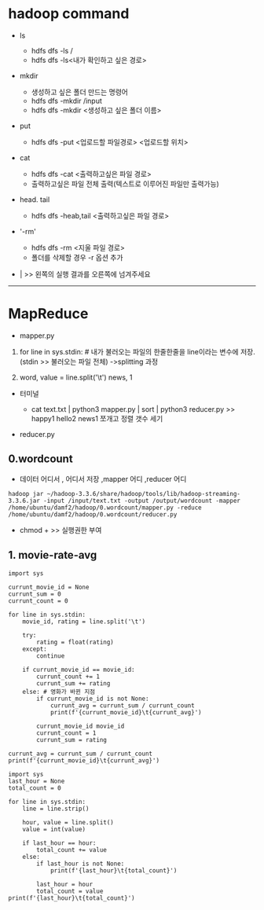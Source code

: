 
# hadoop command
- ls 
    - hdfs dfs -ls / 
    - hdfs dfs -ls<내가 확인하고 싶은 경로> 

- mkdir
    - 생성하고 싶은 폴더 만드는 명령어
    - hdfs dfs -mkdir /input
    - hdfs dfs -mkdir <생성하고 싶은 폴더 이름>

- put
    - hdfs dfs -put <업로드할 파일경로> <업로드할 위치>

- cat
    - hdfs dfs -cat <출력하고싶은 파일 경로> 
    - 출력하고싶은 파일 전체 출력(텍스트로 이루어진 파일만 출력가능)

- head. tail
    - hdfs dfs -heab,tail <출력하고싶은 파일 경로>

- '-rm'
    - hdfs dfs -rm <지울 파일 경로>
    - 폴더를 삭제할 경우 -r 옵션 추가

- | >> 왼쪽의 실행 결과를 오른쪽에 넘겨주세요

------------

# MapReduce

- mapper.py
1) for line in sys.stdin: # 내가 불러오는 파일의 한줄한줄을 line이라는 변수에 저장. (stdin >> 불러오는 파일 전체) ->splitting 과정

2) word, value = line.split('\t') 
   news,  1

- 터미널
    - cat text.txt | python3 mapper.py | sort | python3 reducer.py >> happy1 hello2 news1
                        쪼개고            정렬       갯수 세기



- reducer.py


## 0.wordcount

- 데이터 어디서 , 어디서 저장 ,mapper 어디 ,reducer 어디
```shell
hadoop jar ~/hadoop-3.3.6/share/hadoop/tools/lib/hadoop-streaming-3.3.6.jar -input /input/text.txt -output /output/wordcount -mapper /home/ubuntu/damf2/hadoop/0.wordcount/mapper.py -reduce /home/ubuntu/damf2/hadoop/0.wordcount/reducer.py 
```

- chmod + >> 실행권한 부여

## 1. movie-rate-avg




```shell
import sys

currunt_movie_id = None
currunt_sum = 0
currunt_count = 0

for line in sys.stdin:
    movie_id, rating = line.split('\t')

    try:
        rating = float(rating)
    except:
        continue

    if currunt_movie_id == movie_id:
        currunt_count += 1
        currunt_sum += rating
    else: # 영화가 바뀐 지점
        if currunt_movie_id is not None:
            currunt_avg = currunt_sum / currunt_count
            print(f'{currunt_movie_id}\t{currunt_avg}')

        currunt_movie_id movie_id
        currunt_count = 1
        currunt_sum = rating

currunt_avg = currunt_sum / currunt_count
print(f'{currunt_movie_id}\t{currunt_avg}')
```

```shell
import sys
last_hour = None
total_count = 0

for line in sys.stdin:
    line = line.strip()

    hour, value = line.split()
    value = int(value)

    if last_hour == hour:
        total_count += value
    else:
        if last_hour is not None:
            print(f'{last_hour}\t{total_count}')

        last_hour = hour
        total_count = value
print(f'{last_hour}\t{total_count}')
```